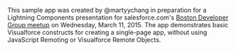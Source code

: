This sample app was created by @martyychang in preparation for a Lightning Components presentation for salesforce.com's [Boston Developer Group meetup](http://www.meetup.com/Boston-Salesforce-Platform-Developer-User-Group/events/220444530/) on Wednesday, March 11, 2015. The app demonstrates basic Visualforce constructs for creating a single-page app, without using JavaScript Remoting or Visualforce Remote Objects.